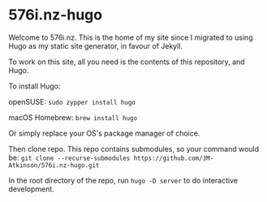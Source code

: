 # 576i.nz-hugo

Welcome to 576i.nz. This is the home of my site since I migrated to using Hugo as my static site generator, in favour of Jekyll.

To work on this site, all you need is the contents of this repository, and Hugo.

To install Hugo:

openSUSE:
`sudo zypper install hugo`

macOS Homebrew:
`brew install hugo`

Or simply replace your OS's package manager of choice.

Then clone repo. This repo contains submodules, so your command would be:
`git clone --recurse-submodules https://github.com/JM-Atkinson/576i.nz-hugo.git`

In the root directory of the repo, run `hugo -D server` to do interactive development.